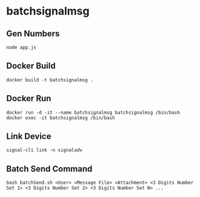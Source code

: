 # batchsignalmsg

## Gen Numbers
```
node app.js
```

## Docker Build
```
docker build -t batchsignalmsg .
```

## Docker Run
```
docker run -d -it --name batchsignalmsg batchsignalmsg /bin/bash
docker exec -it batchsignalmsg /bin/bash
```

## Link Device
```
signal-cli link -n signaladv
```

## Batch Send Command
```
bash batchSend.sh <User> <Message File> <Attachment> <3 Digits Number Set 1> <3 Digits Number Set 2> <3 Digits Number Set N> ...
```
